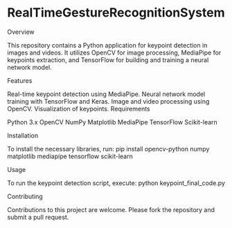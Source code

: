 # RealTimeGestureRecognitionSystem
Overview

This repository contains a Python application for keypoint detection in images and videos. It utilizes OpenCV for image processing, MediaPipe for keypoints extraction, and TensorFlow for building and training a neural network model.

Features

Real-time keypoint detection using MediaPipe.
Neural network model training with TensorFlow and Keras.
Image and video processing using OpenCV.
Visualization of keypoints.
Requirements

Python 3.x
OpenCV
NumPy
Matplotlib
MediaPipe
TensorFlow
Scikit-learn

Installation

To install the necessary libraries, run:
pip install opencv-python numpy matplotlib mediapipe tensorflow scikit-learn

Usage

To run the keypoint detection script, execute:
python keypoint_final_code.py

Contributing

Contributions to this project are welcome. Please fork the repository and submit a pull request.


